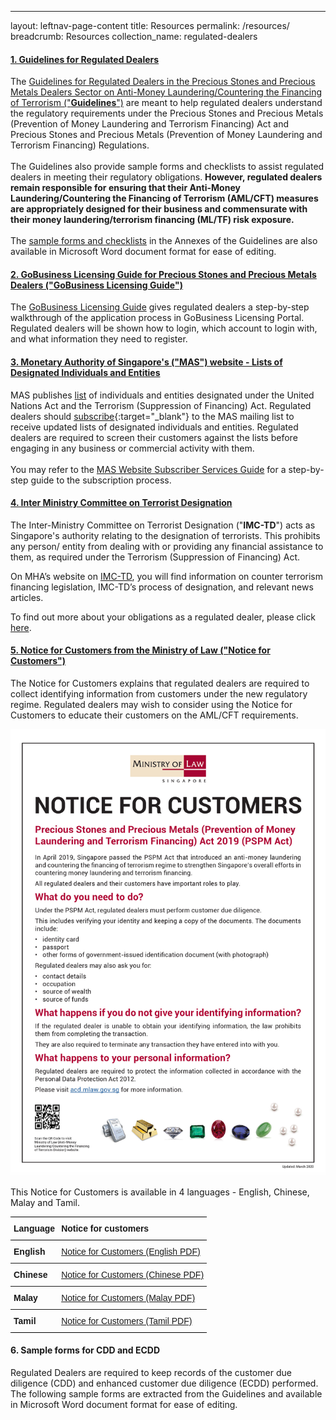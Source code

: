---
layout: leftnav-page-content
title: Resources
permalink: /resources/
breadcrumb: Resources
collection_name: regulated-dealers

#### [1. Guidelines for Regulated Dealers](/images/Guidelines%20for%20regulated%20dealers_20190828_V1.1Final.pdf)
<a id="guidance"></a>
The [Guidelines for Regulated Dealers in the Precious Stones and Precious Metals Dealers Sector on Anti-Money Laundering/Countering the Financing of Terrorism ("**Guidelines**")](/images/Guidelines%20for%20regulated%20dealers_20190828_V1.1Final.pdf) are meant to help regulated dealers understand the regulatory requirements under the Precious Stones and Precious Metals (Prevention of Money Laundering and Terrorism Financing) Act and Precious Stones and Precious Metals (Prevention of Money Laundering and Terrorism Financing) Regulations.<a href="#footnote1"></a><br><br> 
The Guidelines also provide sample forms and checklists to assist regulated dealers in meeting their regulatory obligations.  <b>However, regulated dealers remain responsible for ensuring that their Anti-Money Laundering/Countering the Financing of Terrorism (**AML/CFT**) measures are appropriately designed for their business and commensurate with their money laundering/terrorism financing (**ML/TF**) risk exposure.</b><br><br>
The [sample forms and checklists](/images/Guidelines%20for%20regulated%20dealers_Annexes_20190828_V1.1Final.docx) in the Annexes of the Guidelines are also available in Microsoft Word document format for ease of editing.
<br>

#### [2. GoBusiness Licensing Guide for Precious Stones and Precious Metals Dealers ("**GoBusiness Licensing Guide**")](/images/GoBusiness%20Licensing%20Guide%20for%20Regulated%20Dealers_ACD_20191127.pdf)
<a id="guidance"></a>
The [GoBusiness Licensing Guide](/images//GoBusiness%20Licensing%20Guide%20for%20Regulated%20Dealers_ACD_20191127.pdf) gives regulated dealers a step-by-step walkthrough of the application process in GoBusiness Licensing Portal. Regulated dealers will be shown how to login, which account to login with, and what information they need to register.<br> 

#### [3. Monetary Authority of Singapore's ("**MAS**") website - Lists of Designated Individuals and Entities](https://www.mas.gov.sg/regulation/anti-money-laundering/targeted-financial-sanctions/lists-of-designated-individuals-and-entities)

MAS publishes [list](https://www.mas.gov.sg/regulation/anti-money-laundering/targeted-financial-sanctions/lists-of-designated-individuals-and-entities) of individuals and entities designated under the United Nations Act and the Terrorism (Suppression of Financing) Act. Regulated dealers should [subscribe](https://www.mas.gov.sg/subscription-services){:target="_blank"} to the MAS mailing list to receive updated lists of designated individuals and entities. Regulated dealers are required to screen their customers against the lists before engaging in any business or commercial activity with them.<br><br>
You may refer to the [MAS Website Subscriber Services Guide](/images/MAS%20Website%20Subscriber%20Services%20Guide_20191105_V1Final.pdf) for a step-by-step guide to the subscription process.<br>

#### [4. Inter Ministry Committee on Terrorist Designation](https://www.mha.gov.sg/inter-ministry-committee-terrorist-designation-(imc-td))

The Inter-Ministry Committee on Terrorist Designation ("**IMC-TD**") acts as Singapore's authority relating to the designation of terrorists. This prohibits any person/ entity from dealing with or providing any financial assistance to them, as required under the Terrorism (Suppression of Financing) Act.

On MHA’s website on [IMC-TD](https://www.mha.gov.sg/inter-ministry-committee-terrorist-designation-(imc-td)), you will find information on counter terrorism financing legislation, IMC-TD’s process of designation, and relevant news articles.

To find out more about your obligations as a regulated dealer, please click [here](/images/Measures%20relating%20to%20prevention%20of%20terrorism%20financing.pdf). <br>

#### [5. Notice for Customers from the Ministry of Law ("**Notice for Customers**")](/images/NoticeForCustomersPoster(Eng)Mar2020.pdf)

The Notice for Customers explains that regulated dealers are required to collect identifying information from customers under the new regulatory regime. Regulated dealers may wish to consider using the Notice for Customers to educate their customers on the AML/CFT requirements.

<a href="/images/NoticeForCustomersPoster(Eng)Mar2020.pdf"><img src="/images/NoticeForCustomersPoster(Eng)Mar2020.jpg"></a><br>


This Notice for Customers is available in 4 languages - English, Chinese, Malay and Tamil.

<style type="text/css">
.tg  {border-collapse:collapse;border-spacing:0;}
.tg td{font-family:Arial, sans-serif;font-size:14px;padding:10px 5px;border-style:solid;border-width:0px;overflow:hidden;word-break:normal;border-top-width:1px;border-bottom-width:1px;border-color:black;}
.tg th{font-family:Arial, sans-serif;font-size:14px;font-weight:normal;padding:10px 5px;border-style:solid;border-width:0px;overflow:hidden;word-break:normal;border-top-width:1px;border-bottom-width:1px;border-color:black;}
.tg .tg-1wig{font-weight:bold;text-align:left;vertical-align:top}
.tg .tg-fymr{font-weight:bold;border-color:inherit;text-align:left;vertical-align:top}
.tg .tg-0pky{border-color:inherit;text-align:left;vertical-align:top}
.tg .tg-0lax{text-align:left;vertical-align:top}
</style>
<table class="tg">
  <tr>
    <th class="tg-1wig">Language</th>
    <th class="tg-1wig">Notice for customers</th>
  </tr>
  <tr>
    <td class="tg-fymr">English</td>
    <td class="tg-0pky"><a href="/images/NoticeForCustomersPoster(Eng)Mar2020.pdf" target="_blank">Notice for Customers (English PDF)</a></td>
  </tr>
  <tr>
    <td class="tg-fymr">Chinese</td>
    <td class="tg-0pky"><a href="/images/NoticeForCustomersPoster(Chinese)Mar2020.pdf" target="_blank">Notice for Customers (Chinese PDF)</a></td>
  </tr>
  <tr>
    <td class="tg-fymr">Malay</td>
    <td class="tg-0pky"><a href="/images/NoticeForCustomersPoster(Malay)Mar2020.pdf" target="_blank">Notice for Customers (Malay PDF)</a></td>
  </tr>
  <tr>
    <td class="tg-1wig">Tamil</td>
    <td class="tg-0lax"><a href="/images/NoticeForCustomersPoster(Tamil)Mar2020.pdf" target="_blank">Notice for Customers (Tamil PDF)</a></td>
  </tr>
</table>

#### 6. Sample forms for CDD and ECDD

Regulated Dealers are required to keep records of the customer due diligence (CDD) and enhanced customer due diligence (ECDD) performed. The following sample forms are extracted from the Guidelines and available in Microsoft Word document format for ease of editing.
